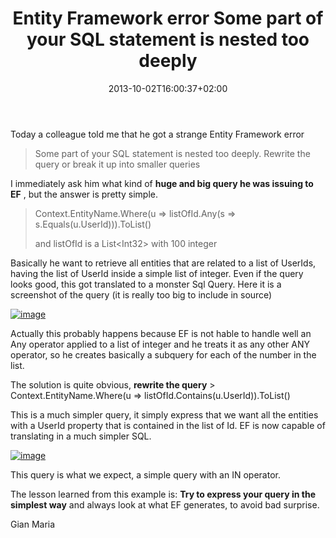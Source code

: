﻿---
title: "Entity Framework error Some part of your SQL statement is nested too deeply"
description: ""
date: 2013-10-02T16:00:37+02:00
draft: false
tags: [EF,LINQ]
categories: [Entity Framework]
---
Today a colleague told me that he got a strange Entity Framework error

> Some part of your SQL statement is nested too deeply. Rewrite the query or break it up into smaller queries

I immediately ask him what kind of **huge and big query he was issuing to EF** , but the answer is pretty simple.

> Context.EntityName.Where(u =&gt; listOfId.Any(s =&gt; s.Equals(u.UserId))).ToList()
> 
> and listOfId is a List&lt;Int32&gt; with 100 integer

Basically he want to retrieve all entities that are related to a list of UserIds, having the list of UserId inside a simple list of integer. Even if the query looks good, this got translated to a monster Sql Query. Here it is a screenshot of the query (it is really too big to include in source)

[![image](http://www.codewrecks.com/blog/wp-content/uploads/2013/10/image_thumb.png "image")](http://www.codewrecks.com/blog/wp-content/uploads/2013/10/image.png)

Actually this probably happens because EF is not hable to handle well an Any operator applied to a list of integer and he treats it as any other ANY operator, so he creates basically a subquery for each of the number in the list.

The solution is quite obvious,  **rewrite the query** > Context.EntityName.Where(u =&gt; listOfId.Contains(u.UserId)).ToList()

This is a much simpler query, it simply express that we want all the entities with a UserId property that is contained in the list of Id. EF is now capable of translating in a much simpler SQL.

[![image](http://www.codewrecks.com/blog/wp-content/uploads/2013/10/image_thumb1.png "image")](http://www.codewrecks.com/blog/wp-content/uploads/2013/10/image1.png)

This query is what we expect, a simple query with an IN operator.

The lesson learned from this example is:  **Try to express your query in the simplest way** and always look at what EF generates, to avoid bad surprise.

Gian Maria
